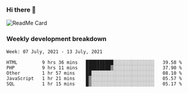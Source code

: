 ### Hi there 👋

<!--
**itzcy/itzcy** is a ✨ _special_ ✨ repository because its `README.md` (this file) appears on your GitHub profile.

Here are some ideas to get you started:

- 🔭 I’m currently working on ...
- 🌱 I’m currently learning ...
- 👯 I’m looking to collaborate on ...
- 🤔 I’m looking for help with ...
- 💬 Ask me about ...
- 📫 How to reach me: ...
- 😄 Pronouns: ...
- ⚡ Fun fact: ...
-->
![ReadMe Card](https://github-readme-stats.vercel.app/api?username=itzcy&show_icons=true&title_color=2d3198&icon_color=797cb8&text_color=24292e&bg_color=f6f8fa)

### Weekly development breakdown
<!--START_SECTION:waka-->
```text
Week: 07 July, 2021 - 13 July, 2021

HTML         9 hrs 36 mins   ██████████░░░░░░░░░░░░░░░   39.58 % 
PHP          9 hrs 11 mins   █████████▒░░░░░░░░░░░░░░░   37.90 % 
Other        1 hr 57 mins    ██░░░░░░░░░░░░░░░░░░░░░░░   08.10 % 
JavaScript   1 hr 21 mins    █▒░░░░░░░░░░░░░░░░░░░░░░░   05.57 % 
SQL          1 hr 15 mins    █▒░░░░░░░░░░░░░░░░░░░░░░░   05.17 % 
```
<!--END_SECTION:waka-->
